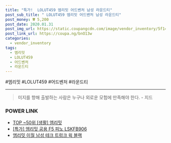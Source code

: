 ```yaml
--- 
title: "특가!  LOLUT459 엠리밋 어드벤처 남성 라운드티" 
post_sub_title: " LOLUT459 엠리밋 어드벤처 남성 라운드티" 
post_money: ₩ 5,200 
post_date: 2020.01.31 
post_img_url: https://static.coupangcdn.com/image/vendor_inventory/5f14/d58f1aadfc0d236283d4fc007d339eadf82327a171e48eaa418cf216b575.jpg 
post_link_url: https://coupa.ng/bnO13w 
categories: 
  - vendor_inventory 
tags: 
  - 엠리밋 
  - LOLUT459 
  - 어드벤처 
  - 라운드티 
--- 
```

  #엠리밋 #LOLUT459 #어드벤처 #라운드티 
<hr> 

> 미지를 향해 출발하는 사람은 누구나 외로운 모험에 만족해야 한다. - 지드 


### POWER LINK

* <a href="https://blog.naver.com/an0733/221791136785" target="_blank"> TOP ~50위 [생활] 엠리밋</a>
* <a href="https://blog.naver.com/sakai111/221791400999" target="_blank">[특가] 엠리밋 공용 F5 피노 LSKFB906</a>
* <a href="https://blog.naver.com/fasyy4321/221792021216" target="_blank">엠리밋 이월 남성 테크 트렁크 윅 블랙</a>
